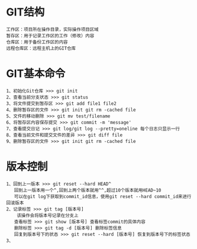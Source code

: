 # GIT结构

    工作区：项目所在操作目录，实际操作项目区域
    暂存区：用于记录工作区的工作（修改）内容
    仓库区：用于备份工作区的内容
    远程仓库区：远程主机上的GIT仓库
    
    
# GIT基本命令
    1、初始化Git仓库 >>> git init
    2、查看当前分支状态 >>> git status
    3、将文件提交到暂存区 >>> git add file1 file2
    4、删除暂存区的文件 >>> git init git rm -cached file
    5、文件的移动删除 >>> git mv test/filename
    6、将暂存区内容保存提交 >>> git commit -m 'message'
    7、查看提交日记 >>> git log/git log --pretty=oneline 每个日志只显示一行
    8、查看当前文件和提交文件的差异 >>> git diff file
    9、删除暂存区的文件 >>> git init git rm -cached file
    
# 版本控制 
    1、回到上一版本 >>> git reset --hard HEAD^  
       回到上一版本用一个^,回到上两个版本就用^^,超过10个版本就用HEAD~10
       可以在git log下获取到commit_id信息，使用git reset --hard commit_id来进行回滚版本
    2、记录标签 >>> git tag [版本号]
        该操作会将版本号记录在分支上
       查看标签 >>> git show [版本号] 查看标签commit的具体内容
       删除标签 >>> git tag -d [版本号] 删除标签信息
       回复到版本号下的状态 >>> git reset --hard [版本号] 恢复到版本号下的标签状态
    3、